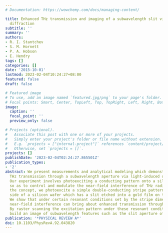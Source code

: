 ```yaml
---
# Documentation: https://wowchemy.com/docs/managing-content/

title: Enhanced THz transmission and imaging of a subwavelength slit via light-induced
  diffraction
subtitle: ''
summary: ''
authors:
- R. I. Stantchev
- S. M. Hornett
- P. A. Hobson
- E. Hendry
tags: []
categories: []
date: '2015-10-01'
lastmod: 2023-02-04T10:24:27+08:00
featured: false
draft: false

# Featured image
# To use, add an image named `featured.jpg/png` to your page's folder.
# Focal points: Smart, Center, TopLeft, Top, TopRight, Left, Right, BottomLeft, Bottom, BottomRight.
image:
  caption: ''
  focal_point: ''
  preview_only: false

# Projects (optional).
#   Associate this post with one or more of your projects.
#   Simply enter your project's folder or file name without extension.
#   E.g. `projects = ["internal-project"]` references `content/project/deep-learning/index.md`.
#   Otherwise, set `projects = []`.
projects: []
publishDate: '2023-02-04T02:24:27.865501Z'
publication_types:
- '2'
abstract: We present measurements and analytical modeling which demonstrate enhanced
  THz transmission through a subwavelength aperture via light-induced diffraction.
  Our experiment involves photoexciting a conducting pattern onto a silicon interface
  so as to control and modulate the near-field interference of THz radiation. To illustrate
  the concept, we photoexcite a simple double-conducting stripe pattern on the incident
  side of a silicon wafer which has a slit etched into a gold film on the exit side.
  We show that under certain resonant conditions set by the stripe dimensions, a constructive
  near-field interference can bring about enhanced transmission through the slit.
  By raster scanning the excitation pattern under these resonant conditions, one can
  build an image of subwavelength features such as the slit aperture of our sample.
publication: '*PHYSICAL REVIEW A*'
doi: 10.1103/PhysRevA.92.043820
---
```

